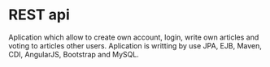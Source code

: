 # REST api
Aplication which allow to create own account, login, write own articles and voting to articles other users. Aplication is writting by use JPA, EJB, Maven, CDI, AngularJS, Bootstrap and MySQL.

